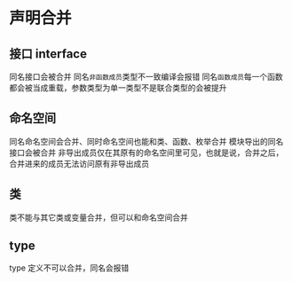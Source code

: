 # 声明合并

## 接口 interface

同名接口会被合并
同名`非函数成员`类型不一致编译会报错
同名`函数成员`每一个函数都会被当成重载，参数类型为单一类型不是联合类型的会被提升

## 命名空间

同名命名空间会合并、同时命名空间也能和类、函数、枚举合并
模块导出的同名接口会被合并
非导出成员仅在其原有的命名空间里可见，也就是说，合并之后，合并进来的成员无法访问原有非导出成员

## 类

类不能与其它类或变量合并，但可以和命名空间合并

## type

type 定义不可以合并，同名会报错
